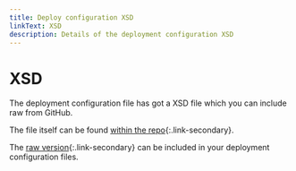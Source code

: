 ```yaml
---
title: Deploy configuration XSD
linkText: XSD
description: Details of the deployment configuration XSD
---
```


# XSD

The deployment configuration file has got a XSD file which you can include raw from GitHub.

The file itself can be found [within the repo](https://github.com/15below/Ensconce/blob/master/src/Ensconce.Update/FixedStructure.xsd){:.link-secondary}.

The [raw version](https://raw.githubusercontent.com/15below/Ensconce/master/src/Ensconce.Update/FixedStructure.xsd){:.link-secondary} can be included in your deployment configuration files.

